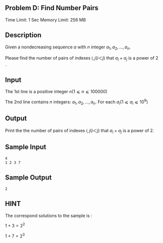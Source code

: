 ## Problem D: Find Number Pairs

Time Limit: 1 Sec Memory Limit: 256 MB

## Description

Given a nondecreasing sequence $a$ with $n$ integer $a_1,a_2,...,a_n$.

Please find the number of pairs of indexes $i,j(i＜j)$ that $a_i+a_j$ is a power of $2$ .

## Input

The 1st line is a positive integer $n(1⩽n⩽100000)$

The 2nd line contains $n$ integers: $a_1,a_2,...,a_n$. For each $a_i(1⩽a_i⩽10^9)$

## Output

Print the the number of pairs of indexes $i,j(i＜j)$ that $a_i+a_j$ is a power of $2$.

## Sample Input

```
4
1 2 3 7
```

## Sample Output

```
2
```

## HINT

The correspond solutions to the sample is :

$1 + 3 = 2^2$

$1 + 7 = 2^3$
